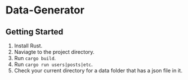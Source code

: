 # Data-Generator

## Getting Started

1. Install Rust.
2. Naviagte to the project directory.
3. Run `cargo build`.
4. Run `cargo run users|posts|etc`.
5. Check your current directory for a data folder that has a json file in it.
